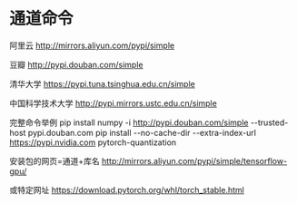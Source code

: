 # 通道命令

阿里云
<http://mirrors.aliyun.com/pypi/simple>

豆瓣
<http://pypi.douban.com/simple>

清华大学
<https://pypi.tuna.tsinghua.edu.cn/simple>

中国科学技术大学
<http://pypi.mirrors.ustc.edu.cn/simple>

完整命令举例
pip install numpy -i <http://pypi.douban.com/simple> --trusted-host pypi.douban.com
pip install --no-cache-dir --extra-index-url <https://pypi.nvidia.com> pytorch-quantization

安装包的网页=通道+库名
<http://mirrors.aliyun.com/pypi/simple/tensorflow-gpu/>

或特定网址
<https://download.pytorch.org/whl/torch_stable.html>
